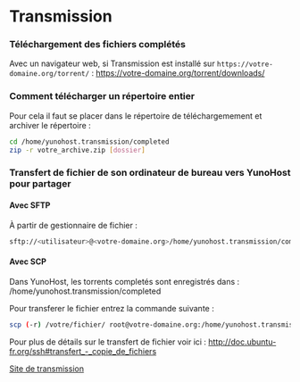 # Transmission

### Téléchargement des fichiers complétés

Avec un navigateur web, si Transmission est installé sur `https://votre-domaine.org/torrent/` : https://votre-domaine.org/torrent/downloads/

### Comment télécharger un répertoire entier

Pour cela il faut se placer dans le répertoire de téléchargemement et archiver le répertoire :
```bash
cd /home/yunohost.transmission/completed
zip -r votre_archive.zip [dossier]
```
### Transfert de fichier de son ordinateur de bureau vers YunoHost pour partager
#### Avec SFTP
À partir de gestionnaire de fichier :
```bash
sftp://<utilisateur>@<votre-domaine.org>/home/yunohost.transmission/completed
```

#### Avec SCP

Dans YunoHost, les torrents completés sont enregistrés dans :
/home/yunohost.transmission/completed

Pour transferer le fichier entrez la commande suivante :

```bash
scp (-r) /votre/fichier/ root@votre-domaine.org:/home/yunohost.transmission/completed
```
Pour plus de détails sur le transfert de fichier voir ici : http://doc.ubuntu-fr.org/ssh#transfert_-_copie_de_fichiers

[Site de transmission](http://transmissionbt.com/)


